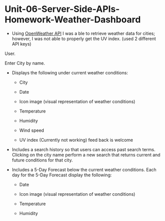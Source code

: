 # Unit-06-Server-Side-APIs-Homework-Weather-Dashboard

* Using [OpenWeather API](https://openweathermap.org/api) I was a ble to retrieve weather data for cities; however, I was not able to properly get the UV index. (used 2 different API keys)

User.

Enter City by name.

* Displays the following under current weather conditions:

  * City

  * Date

  * Icon image (visual representation of weather conditions)

  * Temperature

  * Humidity

  * Wind speed

  * UV index (Currently not working) feed back is welcome 

* Includes a search history so that users can access past search terms. Clicking on the city name perform a new search that returns current and future conditions for that city. 

* Includes a 5-Day Forecast below the current weather conditions. Each day for the 5-Day Forecast display the following:

  * Date

  * Icon image (visual representation of weather conditions)

  * Temperature

  * Humidity
